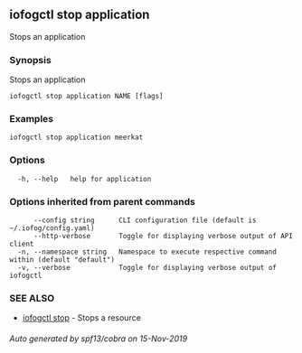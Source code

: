 ## iofogctl stop application

Stops an application

### Synopsis

Stops an application

```
iofogctl stop application NAME [flags]
```

### Examples

```
iofogctl stop application meerkat
```

### Options

```
  -h, --help   help for application
```

### Options inherited from parent commands

```
      --config string      CLI configuration file (default is ~/.iofog/config.yaml)
      --http-verbose       Toggle for displaying verbose output of API client
  -n, --namespace string   Namespace to execute respective command within (default "default")
  -v, --verbose            Toggle for displaying verbose output of iofogctl
```

### SEE ALSO

* [iofogctl stop](iofogctl_stop.md)	 - Stops a resource

###### Auto generated by spf13/cobra on 15-Nov-2019
